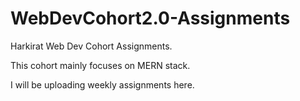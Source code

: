 # WebDevCohort2.0-Assignments
Harkirat Web Dev Cohort Assignments.


This cohort mainly focuses on MERN stack. 


I will be uploading weekly assignments here.
